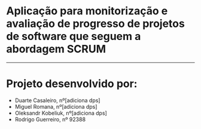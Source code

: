 # Aplicação para monitorização e avaliação de progresso de projetos de software que seguem a abordagem SCRUM

------------------------------------------
# Projeto desenvolvido por:
  - Duarte Casaleiro, nº[adiciona dps] 
  - Miguel Romana, nº[adiciona dps]
  - Oleksandr Kobeliuk, nº[adiciona dps]
  - Rodrigo Guerreiro, nº 92388

